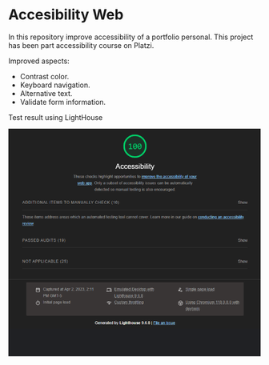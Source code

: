 # Accesibility Web

In this repository improve accessibility of a portfolio personal. This project has been part accessibility course on Platzi.

Improved aspects:
* Contrast color.
* Keyboard navigation.
* Alternative text.
* Validate form information.

Test result using LightHouse

![Test Accesibility Lighthouse](/images/AccesibilityTest.png)
